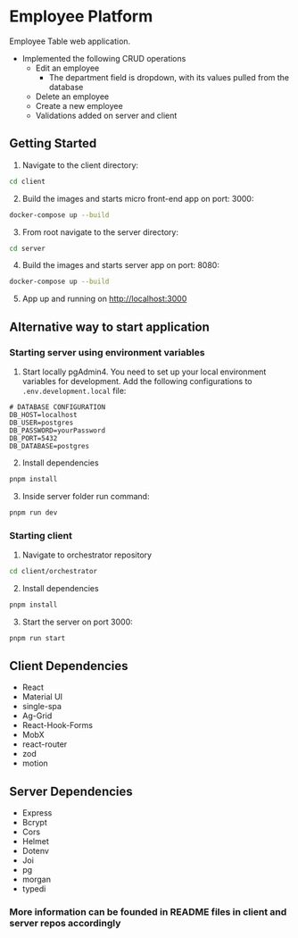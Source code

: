 # Employee Platform

Employee Table web application.

- Implemented the following CRUD operations
  - Edit an employee
    - The department field is dropdown, with its values pulled from the database
  - Delete an employee
  - Create a new employee
  - Validations added on server and client

## Getting Started

1. Navigate to the client directory:

```bash
cd client
```

2. Build the images and starts micro front-end app on port: 3000:

```bash
docker-compose up --build
```

3. From root navigate to the server directory:

```bash
cd server
```

4. Build the images and starts server app on port: 8080:

```bash
docker-compose up --build
```

5. App up and running on [http://localhost:3000](http://localhost:3000)

## Alternative way to start application

### Starting server using environment variables

1. Start locally pgAdmin4. You need to set up your local environment variables for development. Add the following configurations to `.env.development.local` file:

```plaintext
# DATABASE CONFIGURATION
DB_HOST=localhost
DB_USER=postgres
DB_PASSWORD=yourPassword
DB_PORT=5432
DB_DATABASE=postgres
```

2. Install dependencies

```bash
pnpm install
```

3. Inside server folder run command:

```bash
pnpm run dev
```

### Starting client

1. Navigate to orchestrator repository

```bash
cd client/orchestrator
```

2. Install dependencies

```bash
pnpm install
```

3. Start the server on port 3000:

```bash
pnpm run start
```

## Client Dependencies

- React
- Material UI
- single-spa
- Ag-Grid
- React-Hook-Forms
- MobX
- react-router
- zod
- motion

## Server Dependencies

- Express
- Bcrypt
- Cors
- Helmet
- Dotenv
- Joi
- pg
- morgan
- typedi

### More information can be founded in README files in client and server repos accordingly
